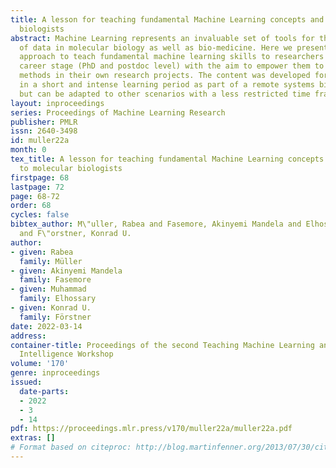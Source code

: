 ```yaml
---
title: A lesson for teaching fundamental Machine Learning concepts and skills to molecular
  biologists
abstract: Machine Learning represents an invaluable set of tools for the analysis
  of data in molecular biology as well as bio-medicine. Here we present an training
  approach to teach fundamental machine learning skills to researchers in their early
  career stage (PhD and postdoc level) with the aim to empower them to apply these
  methods in their own research projects. The content was developed for being delivered
  in a short and intense learning period as part of a remote systems biology workshop
  but can be adapted to other scenarios with a less restricted time frame.
layout: inproceedings
series: Proceedings of Machine Learning Research
publisher: PMLR
issn: 2640-3498
id: muller22a
month: 0
tex_title: A lesson for teaching fundamental Machine Learning concepts and skills
  to molecular biologists
firstpage: 68
lastpage: 72
page: 68-72
order: 68
cycles: false
bibtex_author: M\"uller, Rabea and Fasemore, Akinyemi Mandela and Elhossary, Muhammad
  and F\"orstner, Konrad U.
author:
- given: Rabea
  family: Müller
- given: Akinyemi Mandela
  family: Fasemore
- given: Muhammad
  family: Elhossary
- given: Konrad U.
  family: Förstner
date: 2022-03-14
address:
container-title: Proceedings of the second Teaching Machine Learning and Artificial
  Intelligence Workshop
volume: '170'
genre: inproceedings
issued:
  date-parts:
  - 2022
  - 3
  - 14
pdf: https://proceedings.mlr.press/v170/muller22a/muller22a.pdf
extras: []
# Format based on citeproc: http://blog.martinfenner.org/2013/07/30/citeproc-yaml-for-bibliographies/
---
```

